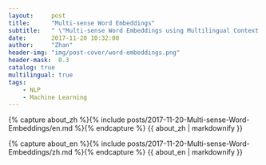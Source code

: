 ```yaml
---
layout:     post
title:      "Multi-sense Word Embeddings"
subtitle:   " \"Multi-sense Word Embeddings using Multilingual Context!\""
date:       2017-11-20 10:32:00
author:     "Zhan"
header-img: "img/post-cover/word-embeddings.png"
header-mask:  0.3
catalog: true
multilingual: true
tags:
    - NLP
    - Machine Learning
---
```


<!-- Chinese Version -->
<div class="zh post-container">

{% capture about_zh %}{% include posts/2017-11-20-Multi-sense-Word-Embeddings/en.md %}{% endcapture %}
{{ about_zh | markdownify }}

</div>

<!-- English Version -->
<div class="en post-container">

{% capture about_en %}{% include posts/2017-11-20-Multi-sense-Word-Embeddings/zh.md %}{% endcapture %}
{{ about_en | markdownify }}

</div>

